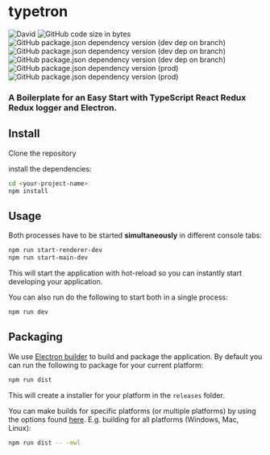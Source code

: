# typetron

![David](https://img.shields.io/david/dev/DonsWayo/typetron)
![GitHub code size in bytes](https://img.shields.io/github/languages/code-size/DonsWayo/typetron)
![GitHub package.json dependency version (dev dep on branch)](https://img.shields.io/github/package-json/dependency-version/DonsWayo/typetron/dev/electron)
![GitHub package.json dependency version (dev dep on branch)](https://img.shields.io/github/package-json/dependency-version/DonsWayo/typetron/dev/webpack)
![GitHub package.json dependency version (dev dep on branch)](https://img.shields.io/github/package-json/dependency-version/DonsWayo/typetron/dev/typescript)
![GitHub package.json dependency version (prod)](https://img.shields.io/github/package-json/dependency-version/DonsWayo/typetron/react)
![GitHub package.json dependency version (prod)](https://img.shields.io/github/package-json/dependency-version/DonsWayo/typetron/redux)

### A Boilerplate for an Easy Start with TypeScript React Redux Redux logger and Electron.


## Install
Clone the repository

install the dependencies:

```bash
cd <your-project-name>
npm install
```

## Usage
Both processes have to be started **simultaneously** in different console tabs:

```bash
npm run start-renderer-dev
npm run start-main-dev
```

This will start the application with hot-reload so you can instantly start developing your application.

You can also run do the following to start both in a single process:

```bash
npm run dev
```

## Packaging
We use [Electron builder](https://www.electron.build/) to build and package the application. By default you can run the following to package for your current platform:

```bash
npm run dist
```

This will create a installer for your platform in the `releases` folder.

You can make builds for specific platforms (or multiple platforms) by using the options found [here](https://www.electron.build/cli). E.g. building for all platforms (Windows, Mac, Linux):

```bash
npm run dist -- -mwl
```

